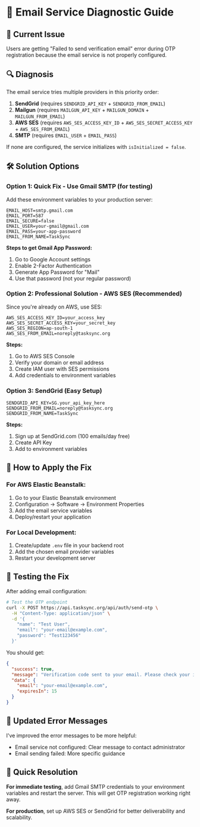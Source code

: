 # 📧 Email Service Diagnostic Guide

## 🚨 **Current Issue**
Users are getting "Failed to send verification email" error during OTP registration because the email service is not properly configured.

## 🔍 **Diagnosis**

The email service tries multiple providers in this priority order:
1. **SendGrid** (requires `SENDGRID_API_KEY` + `SENDGRID_FROM_EMAIL`)
2. **Mailgun** (requires `MAILGUN_API_KEY` + `MAILGUN_DOMAIN` + `MAILGUN_FROM_EMAIL`)
3. **AWS SES** (requires `AWS_SES_ACCESS_KEY_ID` + `AWS_SES_SECRET_ACCESS_KEY` + `AWS_SES_FROM_EMAIL`)
4. **SMTP** (requires `EMAIL_USER` + `EMAIL_PASS`)

If none are configured, the service initializes with `isInitialized = false`.

## 🛠 **Solution Options**

### **Option 1: Quick Fix - Use Gmail SMTP (for testing)**

Add these environment variables to your production server:

```env
EMAIL_HOST=smtp.gmail.com
EMAIL_PORT=587
EMAIL_SECURE=false
EMAIL_USER=your-gmail@gmail.com
EMAIL_PASS=your-app-password
EMAIL_FROM_NAME=TaskSync
```

**Steps to get Gmail App Password:**
1. Go to Google Account settings
2. Enable 2-Factor Authentication
3. Generate App Password for "Mail"
4. Use that password (not your regular password)

### **Option 2: Professional Solution - AWS SES (Recommended)**

Since you're already on AWS, use SES:

```env
AWS_SES_ACCESS_KEY_ID=your_access_key
AWS_SES_SECRET_ACCESS_KEY=your_secret_key
AWS_SES_REGION=ap-south-1
AWS_SES_FROM_EMAIL=noreply@tasksync.org
```

**Steps:**
1. Go to AWS SES Console
2. Verify your domain or email address
3. Create IAM user with SES permissions
4. Add credentials to environment variables

### **Option 3: SendGrid (Easy Setup)**

```env
SENDGRID_API_KEY=SG.your_api_key_here
SENDGRID_FROM_EMAIL=noreply@tasksync.org
SENDGRID_FROM_NAME=TaskSync
```

**Steps:**
1. Sign up at SendGrid.com (100 emails/day free)
2. Create API Key
3. Add to environment variables

## 🔧 **How to Apply the Fix**

### **For AWS Elastic Beanstalk:**

1. Go to your Elastic Beanstalk environment
2. Configuration → Software → Environment Properties
3. Add the email service variables
4. Deploy/restart your application

### **For Local Development:**

1. Create/update `.env` file in your backend root
2. Add the chosen email provider variables
3. Restart your development server

## 🧪 **Testing the Fix**

After adding email configuration:

```bash
# Test the OTP endpoint
curl -X POST https://api.tasksync.org/api/auth/send-otp \
  -H "Content-Type: application/json" \
  -d '{
    "name": "Test User",
    "email": "your-email@example.com",
    "password": "Test123456"
  }'
```

You should get:
```json
{
  "success": true,
  "message": "Verification code sent to your email. Please check your inbox and enter the 6-digit code.",
  "data": {
    "email": "your-email@example.com",
    "expiresIn": 15
  }
}
```

## 📝 **Updated Error Messages**

I've improved the error messages to be more helpful:
- Email service not configured: Clear message to contact administrator
- Email sending failed: More specific guidance

## 🚀 **Quick Resolution**

**For immediate testing**, add Gmail SMTP credentials to your environment variables and restart the server. This will get OTP registration working right away.

**For production**, set up AWS SES or SendGrid for better deliverability and scalability.
